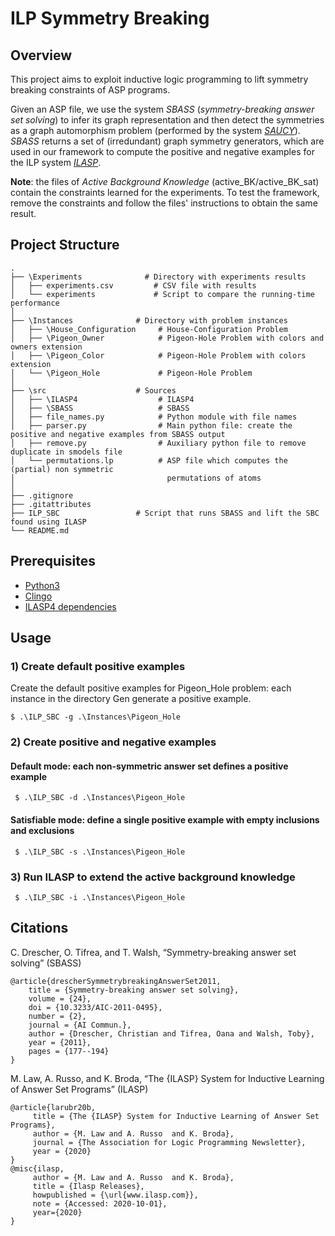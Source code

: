 # ILP Symmetry Breaking

## Overview 
This project aims to exploit inductive logic programming to lift symmetry breaking constraints of ASP programs.

Given an ASP file, we use the system _SBASS_ (_symmetry-breaking answer set solving_) to infer its graph representation and then detect the symmetries as a graph automorphism problem (performed by the system [_SAUCY_](http://vlsicad.eecs.umich.edu/BK/SAUCY/.)). _SBASS_ returns a set of (irredundant) graph symmetry generators, which are used in our framework to compute the positive and negative examples for the ILP system [_ILASP_](http://www.ilasp.com/?no_animation).

**Note**: the files of _Active Background Knowledge_ (active_BK/active_BK_sat) contain the constraints learned for the experiments. To test the framework, remove the constraints and follow the files' instructions to obtain the same result. 

## Project Structure

    .
    ├── \Experiments              # Directory with experiments results 
    │   ├── experiments.csv         # CSV file with results
    │   └── experiments             # Script to compare the running-time performance     
    │
    ├── \Instances              # Directory with problem instances
    │   ├── \House_Configuration     # House-Configuration Problem     
    │   ├── \Pigeon_Owner            # Pigeon-Hole Problem with colors and owners extension   
    │   ├── \Pigeon_Color            # Pigeon-Hole Problem with colors extension
    │   └── \Pigeon_Hole             # Pigeon-Hole Problem  
    │
    ├── \src                    # Sources  
    │   ├── \ILASP4                  # ILASP4 
    │   ├── \SBASS                   # SBASS 
    │   ├── file_names.py            # Python module with file names
    │   ├── parser.py                # Main python file: create the positive and negative examples from SBASS output
    │   ├── remove.py                # Auxiliary python file to remove duplicate in smodels file
    │   └── permutations.lp          # ASP file which computes the (partial) non symmetric 
    │                                  permutations of atoms
    │
    ├── .gitignore 
    ├── .gitattributes
    ├── ILP_SBC                 # Script that runs SBASS and lift the SBC found using ILASP
    └── README.md


## Prerequisites

* [Python3](https://www.python.org/downloads/)
* [Clingo](https://potassco.org/clingo/) 
* [ILASP4 dependencies](https://doc.ilasp.com/installation.html) 

## Usage
### 1) Create default positive examples 
Create the default positive examples for Pigeon_Hole problem: each instance in the directory Gen
generate a positive example. 

    $ .\ILP_SBC -g .\Instances\Pigeon_Hole

### 2) Create positive and negative examples 
#### Default mode: each non-symmetric answer set defines a positive example
     $ .\ILP_SBC -d .\Instances\Pigeon_Hole


#### Satisfiable mode: define a single positive example with empty inclusions and exclusions
     $ .\ILP_SBC -s .\Instances\Pigeon_Hole


### 3) Run ILASP to extend the active background knowledge
     $ .\ILP_SBC -i .\Instances\Pigeon_Hole



## Citations

C. Drescher, O. Tifrea, and T. Walsh, “Symmetry-breaking answer set solving” (SBASS)
```
@article{drescherSymmetrybreakingAnswerSet2011,
	title = {Symmetry-breaking answer set solving},
	volume = {24},
	doi = {10.3233/AIC-2011-0495},
	number = {2},
	journal = {AI Commun.},
	author = {Drescher, Christian and Tifrea, Oana and Walsh, Toby},
	year = {2011},
	pages = {177--194}
}
```

M. Law, A. Russo, and K. Broda, “The {ILASP} System for Inductive Learning of Answer Set Programs” (ILASP)
```
@article{larubr20b,
     title = {The {ILASP} System for Inductive Learning of Answer Set Programs},
     author = {M. Law and A. Russo  and K. Broda},
     journal = {The Association for Logic Programming Newsletter},
     year = {2020}
}
@misc{ilasp,
     author = {M. Law and A. Russo  and K. Broda},
     title = {Ilasp Releases},
     howpublished = {\url{www.ilasp.com}},
     note = {Accessed: 2020-10-01},
     year={2020}
}
```